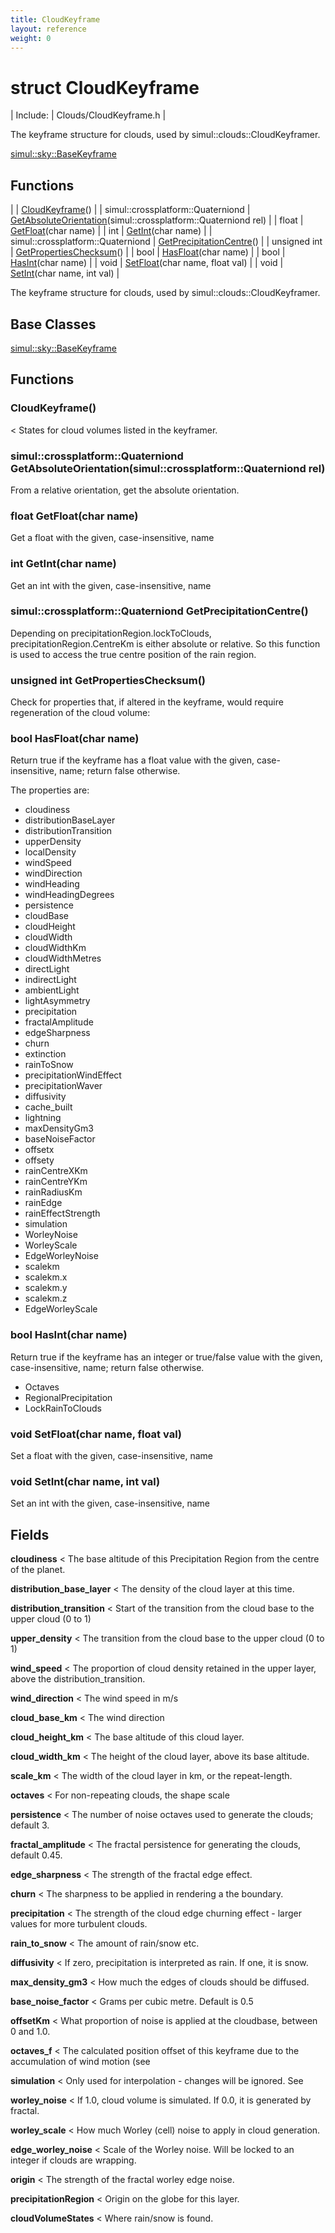 ```yaml
---
title: CloudKeyframe
layout: reference
weight: 0
---
```

struct CloudKeyframe
===

| Include: | Clouds/CloudKeyframe.h |

The keyframe structure for clouds, used by simul::clouds::CloudKeyframer.
  

[simul::sky::BaseKeyframe](../sky/basekeyframe.html)

Functions
---

|  | [CloudKeyframe](#CloudKeyframe)() |
| simul::crossplatform::Quaterniond | [GetAbsoluteOrientation](#GetAbsoluteOrientation)(simul::crossplatform::Quaterniond rel) |
| float | [GetFloat](#GetFloat)(char name) |
| int | [GetInt](#GetInt)(char name) |
| simul::crossplatform::Quaterniond | [GetPrecipitationCentre](#GetPrecipitationCentre)() |
| unsigned int | [GetPropertiesChecksum](#GetPropertiesChecksum)() |
| bool | [HasFloat](#HasFloat)(char name) |
| bool | [HasInt](#HasInt)(char name) |
| void | [SetFloat](#SetFloat)(char name, float val) |
| void | [SetInt](#SetInt)(char name, int val) |

The keyframe structure for clouds, used by simul::clouds::CloudKeyframer.
  


Base Classes
---
[simul::sky::BaseKeyframe](../sky/basekeyframe.html)

Functions
---
<a name="CloudKeyframe"></a>
###  CloudKeyframe()
< States for cloud volumes listed in the keyframer.
<a name="GetAbsoluteOrientation"></a>
### simul::crossplatform::Quaterniond GetAbsoluteOrientation(simul::crossplatform::Quaterniond rel)
From a relative orientation, get the absolute orientation.
<a name="GetFloat"></a>
### float GetFloat(char name)
Get a float with the given, case-insensitive, name
<a name="GetInt"></a>
### int GetInt(char name)
Get an int with the given, case-insensitive, name
<a name="GetPrecipitationCentre"></a>
### simul::crossplatform::Quaterniond GetPrecipitationCentre()
Depending on precipitationRegion.lockToClouds, precipitationRegion.CentreKm is either absolute or relative.
So this function is used to access the true centre position of the rain region.
<a name="GetPropertiesChecksum"></a>
### unsigned int GetPropertiesChecksum()
Check for properties that, if altered in the keyframe, would require regeneration of
the cloud volume:
<a name="HasFloat"></a>
### bool HasFloat(char name)
Return true if the keyframe has a float value with the given, case-insensitive, name; return false otherwise. 

The properties are:
- cloudiness
- distributionBaseLayer
- distributionTransition
- upperDensity
- localDensity
- windSpeed
- windDirection
- windHeading
- windHeadingDegrees
- persistence
- cloudBase
- cloudHeight
- cloudWidth
- cloudWidthKm
- cloudWidthMetres
- directLight
- indirectLight
- ambientLight
- lightAsymmetry
- precipitation
- fractalAmplitude
- edgeSharpness
- churn
- extinction
- rainToSnow
- precipitationWindEffect
- precipitationWaver
- diffusivity
- cache_built
- lightning
- maxDensityGm3
- baseNoiseFactor
- offsetx
- offsety
- rainCentreXKm
- rainCentreYKm
- rainRadiusKm
- rainEdge
- rainEffectStrength
- simulation
- WorleyNoise
- WorleyScale
- EdgeWorleyNoise
- scalekm
- scalekm.x
- scalekm.y
- scalekm.z
- EdgeWorleyScale

<a name="HasInt"></a>
### bool HasInt(char name)
Return true if the keyframe has an integer or true/false value with the given, case-insensitive, name; return false otherwise. 

- Octaves
- RegionalPrecipitation
- LockRainToClouds

<a name="SetFloat"></a>
### void SetFloat(char name, float val)
Set a float with the given, case-insensitive, name
<a name="SetInt"></a>
### void SetInt(char name, int val)
Set an int with the given, case-insensitive, name

Fields
---

**cloudiness**  < The base altitude of this Precipitation Region from the centre of the planet.

**distribution_base_layer**  < The density of the cloud layer at this time.

**distribution_transition**  < Start of the transition from the cloud base to the upper cloud (0 to 1)

**upper_density**  < The transition from the cloud base to the upper cloud (0 to 1)

**wind_speed**  < The proportion of cloud density retained in the upper layer, above the distribution_transition.

**wind_direction**  < The wind speed in m/s

**cloud_base_km**  < The wind direction

**cloud_height_km**  < The base altitude of this cloud layer.

**cloud_width_km**  < The height of the cloud layer, above its base altitude.

**scale_km**  < The width of the cloud layer in km, or the repeat-length.

**octaves**  < For non-repeating clouds, the shape scale

**persistence**  < The number of noise octaves used to generate the clouds; default 3.

**fractal_amplitude**  < The fractal persistence for generating the clouds, default 0.45.

**edge_sharpness**  < The strength of the fractal edge effect.

**churn**  < The sharpness to be applied in rendering a the boundary.

**precipitation**  < The strength of the cloud edge churning effect - larger values for more turbulent clouds.

**rain_to_snow**  < The amount of rain/snow etc.

**diffusivity**  < If zero, precipitation is interpreted as rain. If one, it is snow.

**max_density_gm3**  < How much the edges of clouds should be diffused.

**base_noise_factor**  < Grams per cubic metre. Default is 0.5

**offsetKm**  < What proportion of noise is applied at the cloudbase, between 0 and 1.0.

**octaves_f**  < The calculated position offset of this keyframe due to the accumulation of wind motion (see 

**simulation**  < Only used for interpolation - changes will be ignored. See 

**worley_noise**  < If 1.0, cloud volume is simulated. If 0.0, it is generated by fractal.

**worley_scale**  < How much Worley (cell) noise to apply in cloud generation.

**edge_worley_noise**  < Scale of the Worley noise. Will be locked to an integer if clouds are wrapping.

**origin**  < The strength of the fractal worley edge noise.

**precipitationRegion**  < Origin on the globe for this layer.

**cloudVolumeStates**  < Where rain/snow is found.
